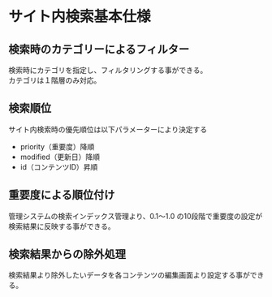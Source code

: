 # サイト内検索基本仕様


## 検索時のカテゴリーによるフィルター
検索時にカテゴリを指定し、フィルタリングする事ができる。  
カテゴリは１階層のみ対応。

## 検索順位
サイト内検索時の優先順位は以下パラメーターにより決定する

* priority（重要度）降順
* modified（更新日）降順
* id（コンテンツID）昇順

## 重要度による順位付け
管理システムの検索インデックス管理より、0.1〜1.0 の10段階で重要度の設定が検索結果に反映する事ができる。

## 検索結果からの除外処理
検索結果より除外したいデータを各コンテンツの編集画面より設定する事ができる。
